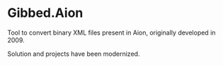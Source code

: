 # Gibbed.Aion

Tool to convert binary XML files present in Aion, originally developed in 2009.

Solution and projects have been modernized.
